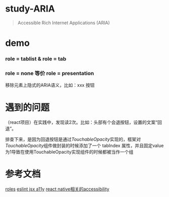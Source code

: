 # study-ARIA
> Accessible Rich Internet Applications (ARIA)

# demo
### role = tablist & role = tab

### role = none 等价 role = presentation

移除元素上隐式的ARIA语义，比如：xxx 按钮

# 遇到的问题

（react项目）在实践中，发现读2次。比如：头部有个会退按钮，设置的文案“回退”。

排查下来，是因为回退按钮是通过*TouchableOpacity*实现的，框架对*TouchableOpacity*组件做封装的时候添加了一个 tabIndex 属性，并且固定value为1导致在使用TouchableOpacity实现组件的时候都被当作一个组

# 参考文档
[roles](https://developer.mozilla.org/en-US/docs/Web/Accessibility/ARIA/Roles)
[eslint jsx a11y](https://github.com/evcohen/eslint-plugin-jsx-a11y)
[react native相关的accessibility](https://reactnative.dev/docs/accessibility#aria-label)
